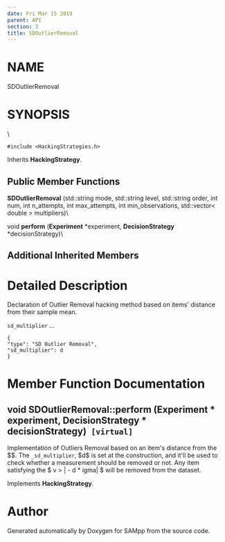 ```yaml
---
date: Fri Mar 15 2019
parent: API
section: 3
title: SDOutlierRemoval
---
```


NAME
====

SDOutlierRemoval

SYNOPSIS
========

\

`#include <HackingStrategies.h>`

Inherits **HackingStrategy**.

Public Member Functions
-----------------------

**SDOutlierRemoval** (std::string mode, std::string level, std::string
order, int num, int n\_attempts, int max\_attempts, int
min\_observations, std::vector\< double \> multipliers)\

void **perform** (**Experiment** \*experiment, **DecisionStrategy**
\*decisionStrategy)\

Additional Inherited Members
----------------------------

Detailed Description
====================

Declaration of Outlier Removal hacking method based on items\' distance
from their sample mean.

`sd_multiplier` \...

    {
    "type": "SD Outlier Removal",
    "sd_multiplier": d
    }

Member Function Documentation
=============================

void SDOutlierRemoval::perform (**Experiment** \* experiment, **DecisionStrategy** \* decisionStrategy)` [virtual]`
-------------------------------------------------------------------------------------------------------------------

Implementation of Outliers Removal based on an item\'s distance from the
\$\$. The `_sd_multiplier`, \$d\$ is set at the construction, and it\'ll
be used to check whether a measurement should be removed or not. Any
item satisfying the \$ v \> \| - d \* igma\| \$ will be removed from the
dataset.

Implements **HackingStrategy**.

Author
======

Generated automatically by Doxygen for SAMpp from the source code.
